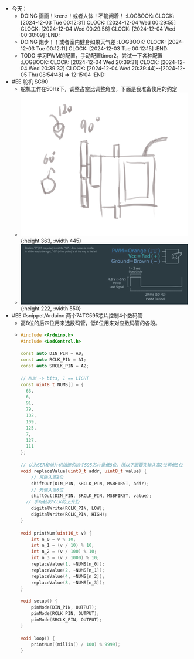 - 今天：
	- DOING 画画！krenz！或者人体！不能闲着！
	  :LOGBOOK:
	  CLOCK: [2024-12-03 Tue 00:12:31]
	  CLOCK: [2024-12-04 Wed 00:29:55]
	  CLOCK: [2024-12-04 Wed 00:29:56]
	  CLOCK: [2024-12-04 Wed 00:30:09]
	  :END:
	- DOING 跑步！！或者室内健身如果天气差
	  :LOGBOOK:
	  CLOCK: [2024-12-03 Tue 00:12:11]
	  CLOCK: [2024-12-03 Tue 00:12:15]
	  :END:
	- TODO 学习PWM的配置，手动配置timer2，尝试一下各种配置
	  :LOGBOOK:
	  CLOCK: [2024-12-04 Wed 20:39:31]
	  CLOCK: [2024-12-04 Wed 20:39:32]
	  CLOCK: [2024-12-04 Wed 20:39:44]--[2024-12-05 Thu 08:54:48] =>  12:15:04
	  :END:
- #EE 舵机 SG90
	- 舵机工作在50Hz下，调整占空比调整角度，下面是我准备使用的约定
	- ![image.png](../assets/image_1733395422862_0.png){:height 363, :width 445}
	- ![image.png](../assets/image_1733395446361_0.png){:height 222, :width 550}
- #EE #snippet/Arduino 两个74TC595芯片控制4个数码管
	- 高8位的后四位用来选数码管，低8位用来对应数码管的各段。
	- ```C++
	  #include <Arduino.h>
	  #include <LedControl.h>
	  
	  const auto DIN_PIN = A0;
	  const auto RCLK_PIN = A1;
	  const auto SRCLK_PIN = A2;
	  
	  // NUM -> bits, 1 == LIGHT
	  const uint8_t NUMS[] = { 
	    63,
	    6,
	    91,
	    79,
	    102,
	    109,
	    125,
	    7,
	    127,
	    111
	  };
	  
	  // 认为SER和单片机相连的这个595芯片是低8位，所以下面要先输入高8位再低8位
	  void replaceValue(uint8_t addr, uint8_t value) {
	      // 再输入高8位
	      shiftOut(DIN_PIN, SRCLK_PIN, MSBFIRST, addr);
	      // 先输入低8位
	      shiftOut(DIN_PIN, SRCLK_PIN, MSBFIRST, value);
	    // 手动触发RCLK的上升沿 
	      digitalWrite(RCLK_PIN, LOW);
	      digitalWrite(RCLK_PIN, HIGH);
	  }
	  
	  void printNum(uint16_t v) {
	      int n_0 = v % 10;
	      int n_1 = (v / 10) % 10;
	      int n_2 = (v / 100) % 10;
	      int n_3 = (v / 1000) % 10;
	      replaceValue(1, ~NUMS[n_0]);
	      replaceValue(2, ~NUMS[n_1]);
	      replaceValue(4, ~NUMS[n_2]);
	      replaceValue(8, ~NUMS[n_3]);
	  } 
	  
	  void setup() {
	      pinMode(DIN_PIN, OUTPUT);
	      pinMode(RCLK_PIN, OUTPUT);
	      pinMode(SRCLK_PIN, OUTPUT);
	  }
	  
	  void loop() {
	      printNum((millis() / 100) % 9999);
	  }
	  ```